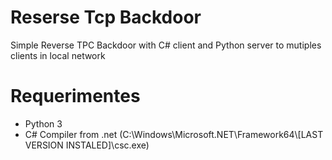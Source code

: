 # Reserse Tcp Backdoor
Simple Reverse TPC Backdoor with C# client and Python server to mutiples clients in local network
# Requerimentes
* Python 3
* C# Compiler from .net (C:\Windows\Microsoft.NET\Framework64\\[LAST VERSION INSTALED]\csc.exe)
